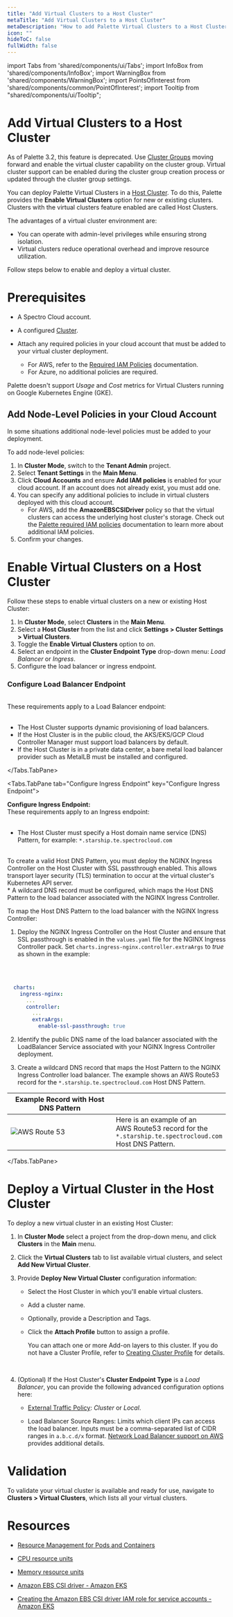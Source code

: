 ```yaml
---
title: "Add Virtual Clusters to a Host Cluster"
metaTitle: "Add Virtual Clusters to a Host Cluster"
metaDescription: "How to add Palette Virtual Clusters to a Host Cluster"
icon: ""
hideToC: false
fullWidth: false
---
```


import Tabs from 'shared/components/ui/Tabs';
import InfoBox from 'shared/components/InfoBox';
import WarningBox from 'shared/components/WarningBox';
import PointsOfInterest from 'shared/components/common/PointOfInterest';
import Tooltip from "shared/components/ui/Tooltip";

# Add Virtual Clusters to a Host Cluster

<WarningBox>

As of Palette 3.2, this feature is deprecated. Use [Cluster Groups](/clusters/cluster-groups) moving forward and enable the virtual cluster capability on the cluster group. Virtual cluster support can be enabled during the cluster group creation process or updated through the cluster group settings. 


</WarningBox>

You can deploy Palette Virtual Clusters in a [Host Cluster](/glossary-all#hostcluster). To do this, Palette provides the **Enable Virtual Clusters** option for new or existing clusters. Clusters with the virtual clusters feature enabled are called Host Clusters.

The advantages of a virtual cluster environment are:
- You can operate with admin-level privileges while ensuring strong isolation.
- Virtual clusters reduce operational overhead and improve resource utilization.

Follow steps below to enable and deploy a virtual cluster.

# Prerequisites

- A Spectro Cloud account.

- A configured [Cluster](/clusters).

- Attach any required policies in your cloud account that must be added to your virtual cluster deployment. 
  - For AWS, refer to the [Required IAM Policies](/clusters/public-cloud/aws/required-iam-policies#globalroleadditionalpolicies) documentation.
  - For Azure, no additional policies are required.

<InfoBox>

Palette doesn't support _Usage_ and _Cost_ metrics for Virtual Clusters running on Google Kubernetes Engine (GKE).

</InfoBox>

## Add Node-Level Policies in your Cloud Account

In some situations additional node-level policies must be added to your deployment. 

To add node-level policies: 

1. In **Cluster Mode**, switch to the **Tenant Admin**  project.
2. Select **Tenant Settings** in the **Main Menu**. 
3. Click **Cloud Accounts** and ensure **Add IAM policies** is enabled for your cloud account. If an account does not already exist, you must add one. 
4. You can specify any additional policies to include in virtual clusters deployed with this cloud account.
    - For AWS, add the **AmazonEBSCSIDriver** policy so that the virtual clusters can access the underlying host cluster's storage. Check out the [Palette required IAM policies](/clusters/public-cloud/aws/required-iam-policies#globalroleadditionalpolicies) documentation to learn more about additional IAM policies.
5. Confirm your changes.

# Enable Virtual Clusters on a Host Cluster

Follow these steps to enable virtual clusters on a new or existing Host Cluster:

1. In **Cluster Mode**, select **Clusters** in the **Main Menu**. 
2. Select a **Host Cluster** from the list and click **Settings > Cluster Settings > Virtual Clusters**.
3. Toggle the **Enable Virtual Clusters** option to _on_.
4. Select an endpoint in the **Cluster Endpoint Type** drop-down menu: _Load Balancer_ or _Ingress_.
5. Configure the load balancer or ingress endpoint.

<Tabs>
<Tabs.TabPane tab="Configure Load Balancer Endpoint" key="Configure Load Balancer Endpoint">

### Configure Load Balancer Endpoint 
<br />
These requirements apply to a Load Balancer endpoint:
<br />
<br />

* The Host Cluster supports dynamic provisioning of load balancers.
* If the Host Cluster is in the public cloud, the AKS/EKS/GCP Cloud Controller Manager must support load balancers by default.
* If the Host Cluster is in a private data center, a bare metal load balancer provider such as MetalLB must be installed and configured.

</Tabs.TabPane>   
    
<Tabs.TabPane tab="Configure Ingress Endpoint" key="Configure Ingress Endpoint">
  
<b>Configure Ingress Endpoint:</b>
<br /> 
These requirements apply to an Ingress endpoint:
<br />
<br />

* The Host Cluster must specify a Host domain name service (DNS) Pattern, for example: `*.starship.te.spectrocloud.com`
<br />
To create a valid Host DNS Pattern, you must deploy the NGINX Ingress Controller on the Host Cluster with SSL passthrough enabled. This allows transport layer security (TLS) termination to occur at the virtual cluster's Kubernetes API server.
<br />
* A wildcard DNS record must be configured, which maps the Host DNS Pattern to the load balancer associated with the NGINX Ingress Controller.  

To map the Host DNS Pattern to the load balancer with the NGINX Ingress Controller:
<br />

1. Deploy the NGINX Ingress Controller on the Host Cluster and ensure that SSL passthrough is enabled in the `values.yaml` file for the NGINX Ingress Controller pack. Set `charts.ingress-nginx.controller.extraArgs` to _true_ as shown in the example:
<br />
 
<br />

  ```yml
    charts:
      ingress-nginx:
        ...
        controller:
          ...
          extraArgs:
            enable-ssl-passthrough: true
  ```
2. Identify the public DNS name of the load balancer associated with the LoadBalancer Service associated with your NGINX Ingress Controller deployment.

3. Create a wildcard DNS record that maps the Host Pattern to the NGINX Ingress Controller load balancer. The example shows an AWS Route53 record for the `*.starship.te.spectrocloud.com` Host DNS Pattern. 

  |Example Record with Host DNS Pattern||
  |-|-|
  |![AWS Route 53](/record-details.png) |Here is an example of an <br /> AWS Route53 record for the <br />`*.starship.te.spectrocloud.com` <br /> Host DNS Pattern.|
 
</Tabs.TabPane>
</Tabs>


# Deploy a Virtual Cluster in the Host Cluster

To deploy a new virtual cluster in an existing Host Cluster:

1. In **Cluster Mode** select a project from the drop-down menu, and click **Clusters** in the **Main** menu. 

2. Click the **Virtual Clusters** tab to list available virtual clusters, and select **Add New Virtual Cluster**.

3. Provide **Deploy New Virtual Cluster** configuration information:<br />

    - Select the Host Cluster in which you'll enable virtual clusters.  
    
    - Add a cluster name.
    
    - Optionally, provide a Description and Tags. 

    - Click the **Attach Profile** button to assign a profile.  
    
      You can attach one or more Add-on layers to this cluster. If you do not have a Cluster Profile, refer to [Creating Cluster Profile](/cluster-profiles/task-define-profile) for details.
  
      <br />
    
4. (Optional) If the Host Cluster's **Cluster Endpoint Type** is a _Load Balancer_, you can provide the following advanced configuration options here:

   - [External Traffic Policy](https://kubernetes.io/docs/tasks/access-application-cluster/create-external-load-balancer/#preserving-the-client-source-ip): _Cluster_ or _Local_.<br />

   - Load Balancer Source Ranges: Limits which client IPs can access the load balancer. Inputs must be a comma-separated list of CIDR ranges in `a.b.c.d/x` format. [Network Load Balancer support on AWS](https://kubernetes.io/docs/concepts/services-networking/service/#aws-nlb-support) provides additional details.

# Validation
To validate your virtual cluster is available and ready for use, navigate to **Clusters > Virtual Clusters**, which lists all your virtual clusters.


# Resources

- [Resource Management for Pods and Containers](https://kubernetes.io/docs/concepts/configuration/manage-resources-containers/)

- [CPU resource units](https://kubernetes.io/docs/concepts/configuration/manage-resources-containers/#meaning-of-cpu)

- [Memory resource units](https://kubernetes.io/docs/concepts/configuration/manage-resources-containers/#meaning-of-memory)

- [Amazon EBS CSI driver - Amazon EKS](https://docs.aws.amazon.com/eks/latest/userguide/ebs-csi.html)

- [Creating the Amazon EBS CSI driver IAM role for service accounts - Amazon EKS](https://docs.aws.amazon.com/eks/latest/userguide/csi-iam-role.html)
